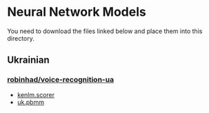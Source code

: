 # Neural Network Models
You need to download the files linked below and place them into this directory.
## Ukrainian
### [robinhad/voice-recognition-ua](https://github.com/robinhad/voice-recognition-ua/releases/tag/v0.4)
* [kenlm.scorer](https://github.com/robinhad/voice-recognition-ua/releases/download/v0.4/kenlm.scorer)
* [uk.pbmm](https://github.com/robinhad/voice-recognition-ua/releases/download/v0.4/uk.pbmm)

